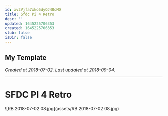 ```yaml
---
id: xv2Vjfa7xko5dyQJ40oMD
title: Sfdc Pi 4 Retro
desc: ''
updated: 1645225706353
created: 1645225706353
stub: false
isDir: false
---
```

My Template
---

_Created at 2018-07-02._
_Last updated at 2018-09-04._




---

# SFDC PI 4 Retro


![RB 2018-07-02 08.jpg](assets/RB 2018-07-02 08.jpg)


